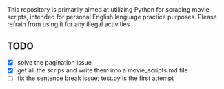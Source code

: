 ##

This repository is primarily aimed at utilizing Python for scraping movie scripts, intended for personal English language practice purposes. Please refrain from using it for any illegal activities

## TODO

- [x] solve the pagination issue
- [x] get all the scrips and write them into a movie_scripts.md file
- [ ] fix the sentence break issue; test.py is the first attempt
